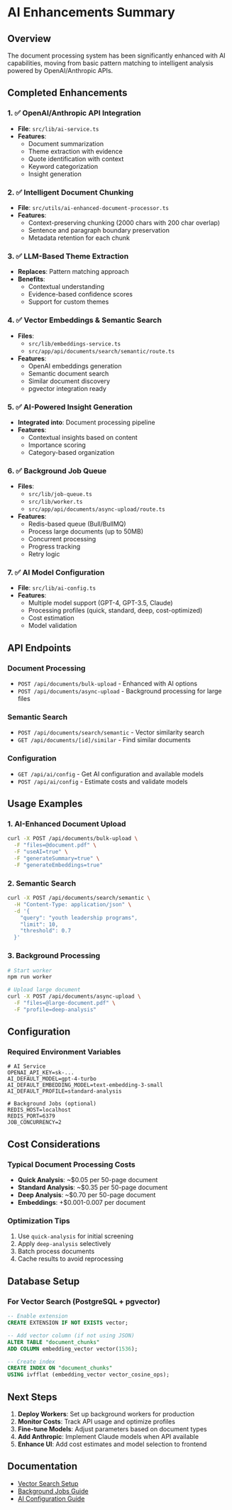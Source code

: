 # AI Enhancements Summary

## Overview

The document processing system has been significantly enhanced with AI capabilities, moving from basic pattern matching to intelligent analysis powered by OpenAI/Anthropic APIs.

## Completed Enhancements

### 1. ✅ OpenAI/Anthropic API Integration
- **File**: `src/lib/ai-service.ts`
- **Features**:
  - Document summarization
  - Theme extraction with evidence
  - Quote identification with context
  - Keyword categorization
  - Insight generation

### 2. ✅ Intelligent Document Chunking
- **File**: `src/utils/ai-enhanced-document-processor.ts`
- **Features**:
  - Context-preserving chunking (2000 chars with 200 char overlap)
  - Sentence and paragraph boundary preservation
  - Metadata retention for each chunk

### 3. ✅ LLM-Based Theme Extraction
- **Replaces**: Pattern matching approach
- **Benefits**:
  - Contextual understanding
  - Evidence-based confidence scores
  - Support for custom themes

### 4. ✅ Vector Embeddings & Semantic Search
- **Files**: 
  - `src/lib/embeddings-service.ts`
  - `src/app/api/documents/search/semantic/route.ts`
- **Features**:
  - OpenAI embeddings generation
  - Semantic document search
  - Similar document discovery
  - pgvector integration ready

### 5. ✅ AI-Powered Insight Generation
- **Integrated into**: Document processing pipeline
- **Features**:
  - Contextual insights based on content
  - Importance scoring
  - Category-based organization

### 6. ✅ Background Job Queue
- **Files**:
  - `src/lib/job-queue.ts`
  - `src/lib/worker.ts`
  - `src/app/api/documents/async-upload/route.ts`
- **Features**:
  - Redis-based queue (Bull/BullMQ)
  - Process large documents (up to 50MB)
  - Concurrent processing
  - Progress tracking
  - Retry logic

### 7. ✅ AI Model Configuration
- **File**: `src/lib/ai-config.ts`
- **Features**:
  - Multiple model support (GPT-4, GPT-3.5, Claude)
  - Processing profiles (quick, standard, deep, cost-optimized)
  - Cost estimation
  - Model validation

## API Endpoints

### Document Processing
- `POST /api/documents/bulk-upload` - Enhanced with AI options
- `POST /api/documents/async-upload` - Background processing for large files

### Semantic Search
- `POST /api/documents/search/semantic` - Vector similarity search
- `GET /api/documents/[id]/similar` - Find similar documents

### Configuration
- `GET /api/ai/config` - Get AI configuration and available models
- `POST /api/ai/config` - Estimate costs and validate models

## Usage Examples

### 1. AI-Enhanced Document Upload
```bash
curl -X POST /api/documents/bulk-upload \
  -F "files=@document.pdf" \
  -F "useAI=true" \
  -F "generateSummary=true" \
  -F "generateEmbeddings=true"
```

### 2. Semantic Search
```bash
curl -X POST /api/documents/search/semantic \
  -H "Content-Type: application/json" \
  -d '{
    "query": "youth leadership programs",
    "limit": 10,
    "threshold": 0.7
  }'
```

### 3. Background Processing
```bash
# Start worker
npm run worker

# Upload large document
curl -X POST /api/documents/async-upload \
  -F "files=@large-document.pdf" \
  -F "profile=deep-analysis"
```

## Configuration

### Required Environment Variables
```env
# AI Service
OPENAI_API_KEY=sk-...
AI_DEFAULT_MODEL=gpt-4-turbo
AI_DEFAULT_EMBEDDING_MODEL=text-embedding-3-small
AI_DEFAULT_PROFILE=standard-analysis

# Background Jobs (optional)
REDIS_HOST=localhost
REDIS_PORT=6379
JOB_CONCURRENCY=2
```

## Cost Considerations

### Typical Document Processing Costs
- **Quick Analysis**: ~$0.05 per 50-page document
- **Standard Analysis**: ~$0.35 per 50-page document  
- **Deep Analysis**: ~$0.70 per 50-page document
- **Embeddings**: +$0.001-0.007 per document

### Optimization Tips
1. Use `quick-analysis` for initial screening
2. Apply `deep-analysis` selectively
3. Batch process documents
4. Cache results to avoid reprocessing

## Database Setup

### For Vector Search (PostgreSQL + pgvector)
```sql
-- Enable extension
CREATE EXTENSION IF NOT EXISTS vector;

-- Add vector column (if not using JSON)
ALTER TABLE "document_chunks" 
ADD COLUMN embedding_vector vector(1536);

-- Create index
CREATE INDEX ON "document_chunks" 
USING ivfflat (embedding_vector vector_cosine_ops);
```

## Next Steps

1. **Deploy Workers**: Set up background workers for production
2. **Monitor Costs**: Track API usage and optimize profiles
3. **Fine-tune Models**: Adjust parameters based on document types
4. **Add Anthropic**: Implement Claude models when API available
5. **Enhance UI**: Add cost estimates and model selection to frontend

## Documentation

- [Vector Search Setup](./vector-search-setup.md)
- [Background Jobs Guide](./background-jobs.md)
- [AI Configuration Guide](./ai-configuration.md)